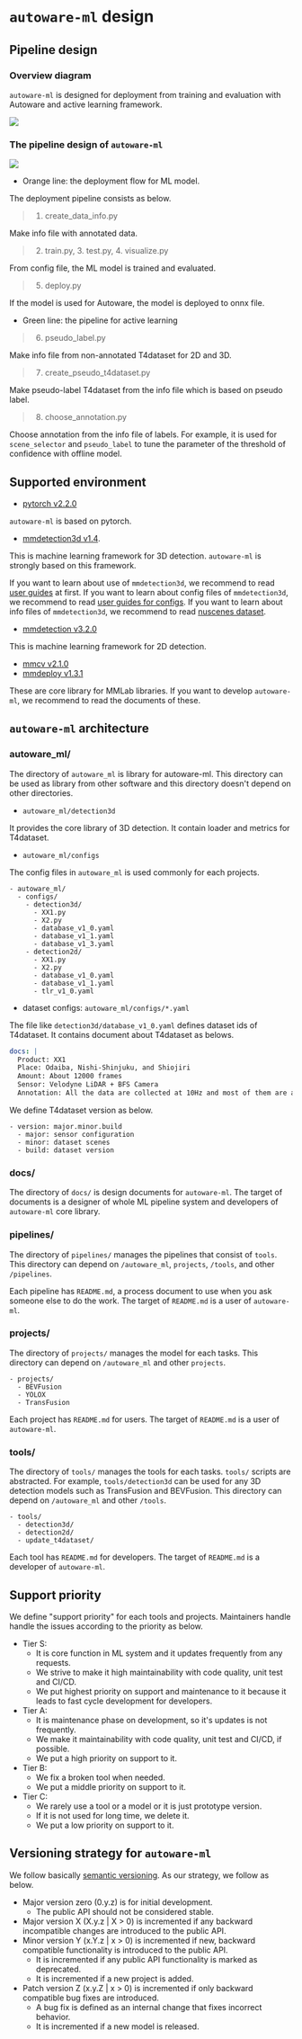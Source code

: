 # `autoware-ml` design

## Pipeline design
### Overview diagram

`autoware-ml` is designed for deployment from training and evaluation with Autoware and active learning framework.

![](/docs/fig/autoware_ml_pipeline.drawio.svg)

### The pipeline design of `autoware-ml`

![](/docs/fig/pipeline.drawio.svg)

- Orange line: the deployment flow for ML model.

The deployment pipeline consists as below.

> 1. create_data_info.py

Make info file with annotated data.

> 2. train.py, 3. test.py, 4. visualize.py

From config file, the ML model is trained and evaluated.

> 5. deploy.py

If the model is used for Autoware, the model is deployed to onnx file.

- Green line: the pipeline for active learning

> 6. pseudo_label.py

Make info file from non-annotated T4dataset for 2D and 3D.

> 7. create_pseudo_t4dataset.py

Make pseudo-label T4dataset from the info file which is based on pseudo label.

> 8. choose_annotation.py

Choose annotation from the info file of labels.
For example, it is used for `scene_selector` and `pseudo_label` to tune the parameter of the threshold of confidence with offline model.

## Supported environment

- [pytorch v2.2.0](https://github.com/pytorch/pytorch/tree/v2.2.0)

`autoware-ml` is based on pytorch.

- [mmdetection3d v1.4](https://github.com/open-mmlab/mmdetection3d/tree/v1.4.0).

This is machine learning framework for 3D detection.
`autoware-ml` is strongly based on this framework.

If you want to learn about use of `mmdetection3d`, we recommend to read [user guides](https://mmdetection3d.readthedocs.io/en/latest/user_guides/index.html) at first.
If you want to learn about config files of `mmdetection3d`, we recommend to read [user guides for configs](https://mmdetection3d.readthedocs.io/en/latest/user_guides/config.html).
If you want to learn about info files of  `mmdetection3d`, we recommend to read [nuscenes dataset](https://mmdetection3d.readthedocs.io/en/latest/advanced_guides/datasets/nuscenes.html?highlight=info).

- [mmdetection v3.2.0](https://github.com/open-mmlab/mmdetection/tree/v3.2.0)

This is machine learning framework for 2D detection.

- [mmcv v2.1.0](https://github.com/open-mmlab/mmcv/tree/v2.1.0)
- [mmdeploy v1.3.1](https://github.com/open-mmlab/mmdeploy/tree/v1.3.1)

These are core library for MMLab libraries.
If you want to develop `autoware-ml`, we recommend to read the documents of these.

## `autoware-ml` architecture
### autoware_ml/

The directory of `autoware_ml` is library for autoware-ml.
This directory can be used as library from other software and this directory doesn't depend on other directories.

- `autoware_ml/detection3d`

It provides the core library of 3D detection.
It contain loader and metrics for T4dataset.

- `autoware_ml/configs`

The config files in `autoware_ml` is used commonly for each projects.

```
- autoware_ml/
  - configs/
    - detection3d/
      - XX1.py
      - X2.py
      - database_v1_0.yaml
      - database_v1_1.yaml
      - database_v1_3.yaml
    - detection2d/
      - XX1.py
      - X2.py
      - database_v1_0.yaml
      - database_v1_1.yaml
      - tlr_v1_0.yaml
```

- dataset configs: `autoware_ml/configs/*.yaml`

The file like `detection3d/database_v1_0.yaml` defines dataset ids of T4dataset.
It contains document about T4dataset as belows.

```yaml
docs: |
  Product: XX1
  Place: Odaiba, Nishi-Shinjuku, and Shiojiri
  Amount: About 12000 frames
  Sensor: Velodyne LiDAR + BFS Camera
  Annotation: All the data are collected at 10Hz and most of them are annotated at 2Hz and DBv1.0_nishi_shinjuku_[0-7]_ are annotated at 10Hz
```

We define T4dataset version as below.

```
- version: major.minor.build
  - major: sensor configuration
  - minor: dataset scenes
  - build: dataset version
```

### docs/

The directory of `docs/` is design documents for `autoware-ml`.
The target of documents is a designer of whole ML pipeline system and developers of `autoware-ml` core library.

### pipelines/

The directory of `pipelines/` manages the pipelines that consist of `tools`.
This directory can depend on `/autoware_ml`, `projects`, `/tools`, and other `/pipelines`.

Each pipeline has `README.md`, a process document to use when you ask someone else to do the work.
The target of `README.md` is a user of `autoware-ml`.

### projects/

The directory of `projects/` manages the model for each tasks.
This directory can depend on `/autoware_ml` and other `projects`.

```
- projects/
  - BEVFusion
  - YOLOX
  - TransFusion
```

Each project has `README.md` for users.
The target of `README.md` is a user of `autoware-ml`.

### tools/

The directory of `tools/` manages the tools for each tasks.
`tools/` scripts are abstracted. For example, `tools/detection3d` can be used for any 3D detection models such as TransFusion and BEVFusion.
This directory can depend on `/autoware_ml` and other `/tools`.


```
- tools/
  - detection3d/
  - detection2d/
  - update_t4dataset/
```

Each tool has `README.md` for developers.
The target of `README.md` is a developer of `autoware-ml`.

## Support priority

We define "support priority" for each tools and projects. Maintainers handle handle the issues according to the priority as below.

- Tier S:
  - It is core function in ML system and it updates frequently from any requests.
  - We strive to make it high maintainability with code quality, unit test and CI/CD.
  - We put highest priority on support and maintenance to it because it leads to fast cycle development for developers.
- Tier A:
  - It is maintenance phase on development, so it's updates is not frequently.
  - We make it maintainability with code quality, unit test and CI/CD, if possible.
  - We put a high priority on support to it.
- Tier B:
  - We fix a broken tool when needed.
  - We put a middle priority on support to it.
- Tier C:
  - We rarely use a tool or a model or it is just prototype version.
  - If it is not used for long time, we delete it.
  - We put a low priority on support to it.

## Versioning strategy for `autoware-ml`

We follow basically [semantic versioning](https://semver.org/).
As our strategy, we follow as below.

- Major version zero (0.y.z) is for initial development.
  - The public API should not be considered stable.
- Major version X (X.y.z | X > 0) is incremented if any backward incompatible changes are introduced to the public API.
- Minor version Y (x.Y.z | x > 0) is incremented if new, backward compatible functionality is introduced to the public API.
  - It is incremented if any public API functionality is marked as deprecated.
  - It is incremented if a new project is added.
- Patch version Z (x.y.Z | x > 0) is incremented if only backward compatible bug fixes are introduced.
  - A bug fix is defined as an internal change that fixes incorrect behavior.
  - It is incremented if a new model is released.
